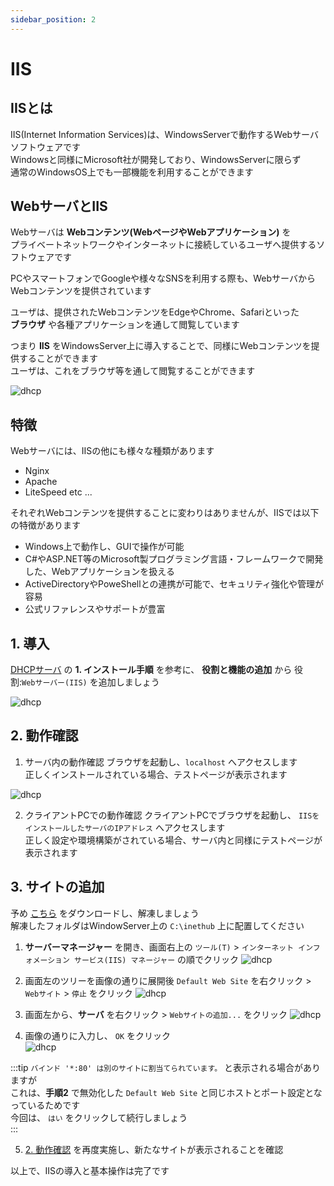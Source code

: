 ```yaml
---
sidebar_position: 2
---
```


# IIS

## IISとは
IIS(Internet Information Services)は、WindowsServerで動作するWebサーバソフトウェアです  
Windowsと同様にMicrosoft社が開発しており、WindowsServerに限らず  
通常のWindowsOS上でも一部機能を利用することができます  

## WebサーバとIIS
Webサーバは **Webコンテンツ(WebページやWebアプリケーション)** を  
プライベートネットワークやインターネットに接続しているユーザへ提供するソフトウェアです  

PCやスマートフォンでGoogleや様々なSNSを利用する際も、WebサーバからWebコンテンツを提供されています  

ユーザは、提供されたWebコンテンツをEdgeやChrome、Safariといった  
**ブラウザ** や各種アプリケーションを通して閲覧しています  

つまり **IIS** をWindowsServer上に導入することで、同様にWebコンテンツを提供することができます  
ユーザは、これをブラウザ等を通して閲覧することができます  

![dhcp](./img/IIS1.png)

## 特徴
Webサーバには、IISの他にも様々な種類があります  

- Nginx
- Apache
- LiteSpeed
 etc ...

それぞれWebコンテンツを提供することに変わりはありませんが、IISでは以下の特徴があります  
- Windows上で動作し、GUIで操作が可能
- C#やASP.NET等のMicrosoft製プログラミング言語・フレームワークで開発した、Webアプリケーションを扱える
- ActiveDirectoryやPoweShellとの連携が可能で、セキュリティ強化や管理が容易
- 公式リファレンスやサポートが豊富

## 1. 導入

[DHCPサーバ](./page2.md) の **1. インストール手順** を参考に、 **役割と機能の追加** から 役割:`Webサーバー(IIS)` を追加しましょう  

![dhcp](./img/dhcp1.png)

## 2. 動作確認

1. サーバ内の動作確認
ブラウザを起動し、`localhost` へアクセスします  
正しくインストールされている場合、テストページが表示されます  

![dhcp](./img/IIS2.png)


2. クライアントPCでの動作確認
クライアントPCでブラウザを起動し、 `IISをインストールしたサーバのIPアドレス` へアクセスします  
正しく設定や環境構築がされている場合、サーバ内と同様にテストページが表示されます  

## 3. サイトの追加

予め [こちら](../javascript/files/js-practice-image.zip) をダウンロードし、解凍しましょう  
解凍したフォルダはWindowServer上の `C:\inethub` 上に配置してください  


1. **サーバーマネージャー** を開き、画面右上の `ツール(T)` > `インターネット インフォメーション サービス(IIS) マネージャー` の順でクリック
![dhcp](./img/IIS3.png)


2. 画面左のツリーを画像の通りに展開後 `Default Web Site` を右クリック > `Webサイト` > `停止` をクリック
![dhcp](./img/IIS4.png)

3. 画面左から、**サーバ** を右クリック > `Webサイトの追加...` をクリック
![dhcp](./img/IIS5.png)

4. 画像の通りに入力し、 `OK` をクリック  
![dhcp](./img/IIS6.png)


:::tip
`バインド '*:80' は別のサイトに割当てられています。` と表示される場合がありますが  
これは、**手順2** で無効化した `Default Web Site` と同じホストとポート設定となっているためです  
今回は、 `はい` をクリックして続行しましょう  
:::

5. [2. 動作確認](#2-動作確認) を再度実施し、新たなサイトが表示されることを確認

以上で、IISの導入と基本操作は完了です  
